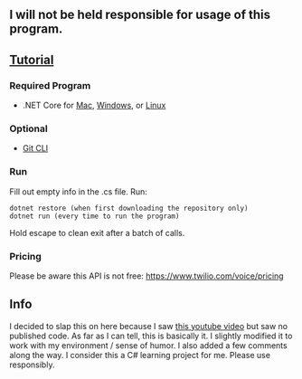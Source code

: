 ## I will not be held responsible for usage of this program.

## [Tutorial](https://youtu.be/CYocJJpoH1c)

### Required Program

* .NET Core for [Mac](https://www.microsoft.com/net/core#macos), [Windows](https://www.microsoft.com/net/core#windowscmd), or [Linux](ttps://www.microsoft.com/net/core#linuxredhat)

### Optional

* [Git CLI](https://git-scm.com/downloads)

### Run

Fill out empty info in the .cs file. 
Run:
```
dotnet restore (when first downloading the repository only)
dotnet run (every time to run the program)
```
Hold escape to clean exit after a batch of calls.

### Pricing

Please be aware this API is not free: https://www.twilio.com/voice/pricing 

## Info

I decided to slap this on here because I saw [this youtube video](https://www.youtube.com/watch?v=EzedMdx6QG4) but saw no published code. As far as I can tell, this is basically it. I slightly modified it to work with my environment / sense of humor. I also added a few comments along the way. I consider this a C# learning project for me. Please use responsibly. 


